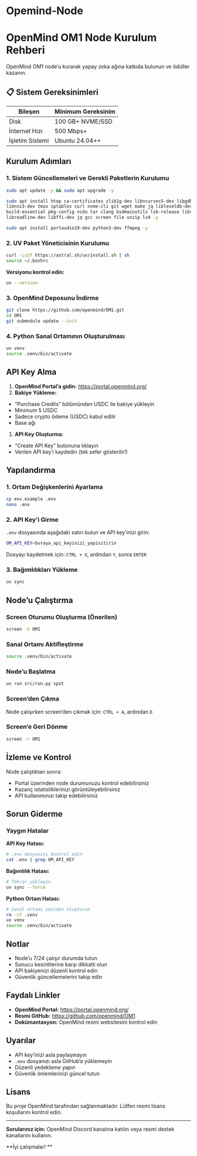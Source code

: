# Opemind-Node
# OpenMind OM1 Node Kurulum Rehberi

OpenMind OM1 node’u kurarak yapay zeka ağına katkıda bulunun ve ödüller kazanın.

## 📋 Sistem Gereksinimleri

|Bileşen        |Minimum Gereksinim|
|---------------|------------------|
|Disk           |100 GB+ NVME/SSD  |
|İnternet Hızı  |500 Mbps+         |
|İşletim Sistemi|Ubuntu 24.04++    |

##  Kurulum Adımları

### 1. Sistem Güncellemeleri ve Gerekli Paketlerin Kurulumu

```bash
sudo apt update -y && sudo apt upgrade -y

sudo apt install htop ca-certificates zlib1g-dev libncurses5-dev libgdbm-dev \
libnss3-dev tmux iptables curl nvme-cli git wget make jq libleveldb-dev \
build-essential pkg-config ncdu tar clang bsdmainutils lsb-release libssl-dev \
libreadline-dev libffi-dev jq gcc screen file unzip lz4 -y

sudo apt install portaudio19-dev python3-dev ffmpeg -y
```

### 2. UV Paket Yöneticisinin Kurulumu

```bash
curl -LsSf https://astral.sh/uv/install.sh | sh
source ~/.bashrc
```

**Versiyonu kontrol edin:**

```bash
uv --version
```

### 3. OpenMind Deposunu İndirme

```bash
git clone https://github.com/openmind/OM1.git
cd OM1
git submodule update --init
```

### 4. Python Sanal Ortamının Oluşturulması

```bash
uv venv
source .venv/bin/activate
```

## API Key Alma

1. **OpenMind Portal’a gidin:** <https://portal.openmind.org/>
1. **Bakiye Yükleme:**
- “Purchase Credits” bölümünden USDC ile bakiye yükleyin
- Minimum 5 USDC
- Sadece crypto ödeme (USDC) kabul edilir
- Base ağı
1. **API Key Oluşturma:**
- “Create API Key” butonuna tıklayın
- Verilen API key’i kaydedin (tek sefer gösterilir!)

## Yapılandırma

### 1. Ortam Değişkenlerini Ayarlama

```bash
cp env.example .env
nano .env
```

### 2. API Key’i Girme

`.env` dosyasında aşağıdaki satırı bulun ve API key’inizi girin:

```bash
OM_API_KEY=buraya_api_keyinizi_yapisitirin
```

Dosyayı kaydetmek için: `CTRL + X`, ardından `Y`, sonra `ENTER`

### 3. Bağımlılıkları Yükleme

```bash
uv sync
```

##  Node’u Çalıştırma

### Screen Oturumu Oluşturma (Önerilen)

```bash
screen -S OM1
```

### Sanal Ortamı Aktifleştirme

```bash
source .venv/bin/activate
```

### Node’u Başlatma

```bash
uv run src/run.py spot
```

### Screen’den Çıkma

Node çalışırken screen’den çıkmak için: `CTRL + A`, ardından `D`

### Screen’e Geri Dönme

```bash
screen -r OM1
```

##  İzleme ve Kontrol

Node çalıştıktan sonra:

- Portal üzerinden node durumunuzu kontrol edebilirsiniz
- Kazanç istatistiklerinizi görüntüleyebilirsiniz
- API kullanımınızı takip edebilirsiniz

##  Sorun Giderme

### Yaygın Hatalar

**API Key Hatası:**

```bash
# .env dosyasını kontrol edin
cat .env | grep OM_API_KEY
```

**Bağımlılık Hatası:**

```bash
# Tekrar yükleyin
uv sync --force
```

**Python Ortam Hatası:**

```bash
# Sanal ortamı yeniden oluşturun
rm -rf .venv
uv venv
source .venv/bin/activate
```

## Notlar

- Node’u 7/24 çalışır durumda tutun
- Sunucu kesintilerine karşı dikkatli olun
- API bakiyenizi düzenli kontrol edin
- Güvenlik güncellemelerini takip edin

## Faydalı Linkler

- **OpenMind Portal:** <https://portal.openmind.org/>
- **Resmi GitHub:** <https://github.com/openmind/OM1>
- **Dokümantasyon:** OpenMind resmi websitesini kontrol edin

## Uyarılar

- API key’inizi asla paylaşmayın
- `.env` dosyanızı asla GitHub’a yüklemeyin
- Düzenli yedekleme yapın
- Güvenlik önlemlerinizi güncel tutun

## Lisans

Bu proje OpenMind tarafından sağlanmaktadır. Lütfen resmi lisans koşullarını kontrol edin.

-----

**Sorularınız için:** OpenMind Discord kanalına katılın veya resmi destek kanallarını kullanın.

**İyi çalışmalar! **
